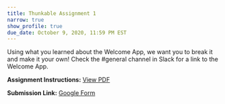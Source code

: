 ```yaml
---
title: Thunkable Assignment 1
narrow: true
show_profile: true
due_date: October 9, 2020, 11:59 PM EST
---
```


Using what you learned about the Welcome App, we want you to break it and make it your own! Check the #general channel in Slack for a link to the Welcome App.

**Assignment Instructions:** <a href="/files/thunkable_a1.pdf" target="_blank">View PDF</a>

**Submission Link:** <a href="https://docs.google.com/forms/d/e/1FAIpQLSeOl58_5TFAcYw_hFQ8ggDRlGAQToxAtBdh67gyYkYT8Q2vpw/viewform?usp=sf_link" target="_blank">Google Form</a>
